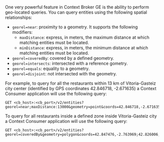 One very powerful feature in Context Broker GE is the ability to perform
geo-located queries. You can query entities using the following spatial relationships: 

 * `georel=near`: proximity to a geometry. It supports the following modifiers:
    * `maxDistance`: express, in meters, the maximum distance at which matching entities must be located.
    * `minDistance`: express, in meters, the minimum distance at which matching entities must be located.
 * `georel=coveredBy`: covered by a defined geometry.
 * `georel=intersects`: intersected with a reference gometry.
 * `georel=equals`: equality to a geometry.
 * `georel=disjoint`: not intersected with the geometry.


 For example, to query for all the restaurants within 13 km of Vitoria-Gasteiz
 city center (identified by GPS coordinates 42.846718, -2.671635)
a Context Consumer application will use the following query:

    GET <cb_host>:<cb_port>/v2/entities?georel=near;maxDistance:13000&geometry=point&coords=42.846718,-2.671635


To query for all restaurants inside a defined zone inside Vitoria-Gasteiz city a Context Consumer application will use the following query: 

    GET <cb_host>:<cb_port>/v2/entities?georel=coveredBy&geometry=polygon&coords=42.847476,-2.763969;42.826006,-2.743151;42.826485,-2.653740;42.867061,-2.630934;42.881801,-2.640617;42.867767,-2.726723;42.847476,-2.763969

